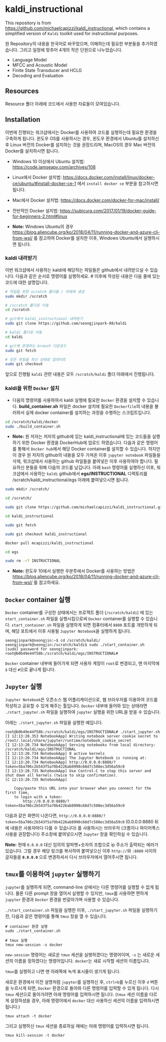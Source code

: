 # kaldi_instructional

This repository is from https://github.com/michaelcapizzi/kaldi_instructional, which contains a simplified version of `Kaldi` toolkit used for instructional purposes.

원 Repository의 내용을 한국어로 바꾸었으며, 이해하는데 필요한 부분들을 추가하였습니다. 그리고 일정에 맞추어 4개의 작은 단원으로 나누었습니다. 

* Language Model
* MFCC and Acoustic Model
* Finite State Transducer and HCLG
* Decoding and Evaluation

## Resources

Resource 폴더 아래에 코드에서 사용한 자료들이 모여있습니다. 

## Installation

이번에 진행되는 워크샵에서는 Docker를 사용하여 코드를 실행하는데 필요한 환경을 구축하게 됩니다. 윈도우 OS를 사용하시는 경우, 윈도우 환경에서 Ubuntu를 설치하신 후 Linux 버전의 Docker를 설치하는 것을 권장드리며, MacOS의 경우 Mac 버전의 Docker를 설치하시면 됩니다. 

* Windows 10 이상에서 Ubuntu 설치법: https://code.iamseapy.com/archives/108
* Linux에서 Docker 설치법: https://docs.docker.com/install/linux/docker-ce/ubuntu/#install-docker-ce-1 에서 `install docker ce` 부분을 참고하시면 됩니다. 
* Mac에서 Docker 설치법: https://docs.docker.com/docker-for-mac/install/
* 전반적인 Docker 설치법: https://subicura.com/2017/01/19/docker-guide-for-beginners-2.html#linux

* **Note:** Windows Ubuntu의 경우 https://blog.aliencube.org/ko/2018/04/11/running-docker-and-azure-cli-from-wsl/ 를 참고하여 Docker를 설치한 이후, Windows Ubuntu에서 실행하시면 됩니다. 


### kaldi 내려받기

이번 워크샵에서 사용하는 kaldi에 해당하는 파일들은 github에서 내려받으실 수 있습니다. 다음과 같은 순서로 명령어를 실행하세요. # 이후에 작성된 내용은 다음 줄에 있는 코드에 대한 설명입니다. 

```bash
# 작업을 위한 scratch 폴더를 / 아레에 생성
sudo mkdir /scratch

# /scratch 폴더로 이동
cd /scratch

# git에서 kaldi_instructional 내려받기
sudo git clone https://github.com/seongjinpark-88/kaldi

# kaldi 폴더로 이동
cd kaldi

# git에 존재하는 branch 다운로드
sudo git fetch

# 모든 파일을 최신 상태로 업데이트
sudo git checkout
```

앞으로 진행될 `kaldi` 관련 내용은 모두 `/scratch/kaldi` 폴더 아래에서 진행됩니다.

### kaldi을 위한 `Docker` 설치

* 다음의 명령어를 사용하여서 kaldi 실행에 필요한 `Docker` 환경을 설치할 수 있습니다. **build_container.sh** 파일은 docker 설치에 필요한 `Dockerfile`의 내용을 불러와서 실제 docker container를 설치하는 과정을 수행하는 스크립트입니다. 

```bash
cd /scratch/kaldi/docker
sudo ./build_container.sh

```


* **Note:** 원 저자는 저자의 github에 있는 kaldi_instructional에 있는 코드들을 실행하기 위한 Docker 환경을 DockerHub에 업로드 하였습니다. 다음과 같은 명령어를 통해서 `Docker hub`에서 해당 Docker container를 설치할 수 있습니다. 하지만 이 경우 원 저자의 github의 내용을 모두 가져온 이후 `jupyter notebook` 파일들을 삭제, 워크샵에서 사용하는 github 파일들을 붙여넣은 이후 사용하여야 합니다. 필요하신 분들을 위해 다음의 코드를 남깁니다. 아래 `bash` 명령어를 실행하신 이후, 워크샵에서 사용하는 `kaldi` github에서 **egs/INSTRUCTIONAL** 디렉토리를 /scratch/kaldi_instructional/egs 아래에 붙여넣으시면 됩니다.  

```bash
sudo mkdir /scratch/

cd /scratch/

sudo git clone https://github.com/michaelcapizzi/kaldi_instructional.git

cd kaldi_instructional

sudo git fetch

sudo git checkout kaldi_instructional

docker pull mcapizzi/kaldi_instructional

cd egs

sudo rm -rf INSTRUCTIONAL

```

* **Note:** 윈도우 10에서 실행한 우분투에서 Docker를 사용하는 방법은 https://blog.aliencube.org/ko/2018/04/11/running-docker-and-azure-cli-from-wsl/ 를 참고하세요. 


## `Docker` container 실행

`Docker` container를 구성한 상태에서는 프로젝트 폴더 (`/scratch/kaldi`) 에 있는 `start_container.sh` 파일을 실행시킴으로써 `Docker` container를 실행할 수 있습니다. `start_container.sh` 파일을 실행하게 되면 컴퓨터에서 `8880` 포트를 개방하게 되며, 해당 포트에서 이후 사용될 `Jupyter Notebook`을 실행하게 됩니다. 

```
seongjinpark@seongjin:~$ cd /scratch/kaldi/
seongjinpark@seongjin:/scratch/kaldi$ sudo ./start_container.sh 
[sudo] password for seongjinpark: 
root@b0b49e44f58b:/scratch/kaldi/egs/INSTRUCTIONAL# 
```

`Docker` container 내부에 들어가게 되면 사용자 계정이 `root`로 변경되고, 맨 마지막에 `$` 대신 `#`으로 끝나게 됩니다. 

## `Jupyter` 실행

`Jupyter Notebook`은 오픈소스 웹 어플리케이션으로, 웹 브라우저를 이용하여 코드를 작성하고 공유할 수 있게 해주는 툴입니다. `Docker` 내부에 들어와 있는 상태라면 `./start_jupyter.sh` 파일을 실행하여 `jupyter` 실행을 위한 URL을 받을 수 있습니다. 

아래는 `./start_jupyter.sh` 파일을 실행한 예입니다. 

```
root@b0b49e44f58b:/scratch/kaldi/egs/INSTRUCTIONAL# ./start_jupyter.sh 
[I 12:13:20.353 NotebookApp] Writing notebook server cookie secret to /root/.local/share/jupyter/runtime/notebook_cookie_secret
[I 12:13:20.734 NotebookApp] Serving notebooks from local directory: /scratch/kaldi/egs/INSTRUCTIONAL
[I 12:13:20.734 NotebookApp] 0 active kernels
[I 12:13:20.734 NotebookApp] The Jupyter Notebook is running at:
[I 12:13:20.734 NotebookApp] http://0.0.0.0:8880/?token=5ba706c2b543f5a70b4226ab8990c68d7c508ec3d56a59c0
[I 12:13:20.735 NotebookApp] Use Control-C to stop this server and shut down all kernels (twice to skip confirmation).
[C 12:13:20.735 NotebookApp] 
    
    Copy/paste this URL into your browser when you connect for the first time,
    to login with a token:
        http://0.0.0.0:8880/?token=5ba706c2b543f5a70b4226ab8990c68d7c508ec3d56a59c0
```

다음과 같은 화면이 나온다면, `http://0.0.0.0:8880/?token=5ba706c2b543f5a70b4226ab8990c68d7c508ec3d56a59c0` (0.0.0.0:8880 뒤에 내용은 사용자마다 다를 수 있습니다) 를 사용하시는 브라우저 (크롬이나 파이어폭스 사용을 권장합니다) 주소창에 붙여넣으시면 `Jupyter` 창을 확인하실 수 있습니다. 

**Note:** 현재 `0.0.0.0` 대신 임의의 알파벳+숫자의 조합으로 ip 주소가 출력되는 에러가 있습니다. 그럴 경우 해당 링크를 복사하여 붙여넣으신 이후  `http://`와 `:8880` 사이의 글자들을 **`0.0.0.0`** 으로 변경하셔서 다시 브라우저에서 열어주시면 됩니다. 

## `tmux`를 이용하여 `jupyter` 실행하기

`jupyter`를 실행하게 되면, command-line 상에서는 다른 명령어를 실행할 수 없게 됩니다. 물론 다른 prompt 창을 열어서 실행할 수 있지만, `tmux`를 사용하면 편하게 `jupyter` 환경과 `Docker` 환경을 번갈아가며 사용할 수 있습니다. 

`./start_container.sh` 파일을 실행한 이후, `./start_jupyter.sh` 파일을 실행하기 전, 다음과 같은 명령어를 통해 `tmux` 창을 열 수 있습니다. 

```
# container 환경 실행
sudo ./start_container.sh

# tmux 실행
tmux new-session -s docker
```
`new-session` 명령어는 새로운 `tmux` 세션을 실행하겠다는 명령어이며, `-s` 는 새로운 세션의 이름을 정하겠다는 명령어입니다. `docker`는 새로 시작할 세션의 이름입니다. 

`tmux`를 실행하고 나면 맨 아래쪽에 녹색 표시줄이 생기게 됩니다. 

새로운 환경에서 이전 설명처럼 `jupyter`를 실행하신 후, `ctrl+b`를 누르신 이후 `d` 버튼을 누르시게 되면, `Docker` 환경으로 돌아와 다른 명령어를 입력할 수 있게 됩니다. 다시 `tmux` 세션으로 돌아가려면 아래 명령어를 입력하시면 됩니다. (`tmux` 세션 이름을 다르게 설정하셨을 경우, 아래 명령어에서 `docker` 대신 사용하신 세션의 이름을 입력하시면 됩니다.) 

`tmux attach -t docker`

그리고 실행하신 `tmux` 세션을 종료하실 때에는 아래 명령어를 입력하시면 됩니다. 

`tmux kill-session -t docker`
